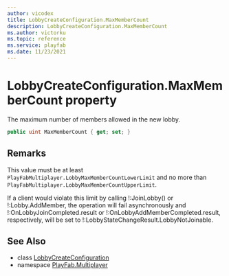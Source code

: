 ```yaml
---
author: vicodex
title: LobbyCreateConfiguration.MaxMemberCount
description: LobbyCreateConfiguration.MaxMemberCount
ms.author: victorku
ms.topic: reference
ms.service: playfab
ms.date: 11/23/2021
---
```


# LobbyCreateConfiguration.MaxMemberCount property

The maximum number of members allowed in the new lobby.

```csharp
public uint MaxMemberCount { get; set; }
```

## Remarks

This value must be at least `PlayFabMultiplayer.LobbyMaxMemberCountLowerLimit` and no more than `PlayFabMultiplayer.LobbyMaxMemberCountUpperLimit`.

If a client would violate this limit by calling !:JoinLobby() or !:Lobby.AddMember, the operation will fail asynchronously and !:OnLobbyJoinCompleted.result or !:OnLobbyAddMemberCompleted.result, respectively, will be set to !:LobbyStateChangeResult.LobbyNotJoinable.

## See Also

* class [LobbyCreateConfiguration](../LobbyCreateConfiguration.md)
* namespace [PlayFab.Multiplayer](../../PlayFabMultiplayerSDK.md)

